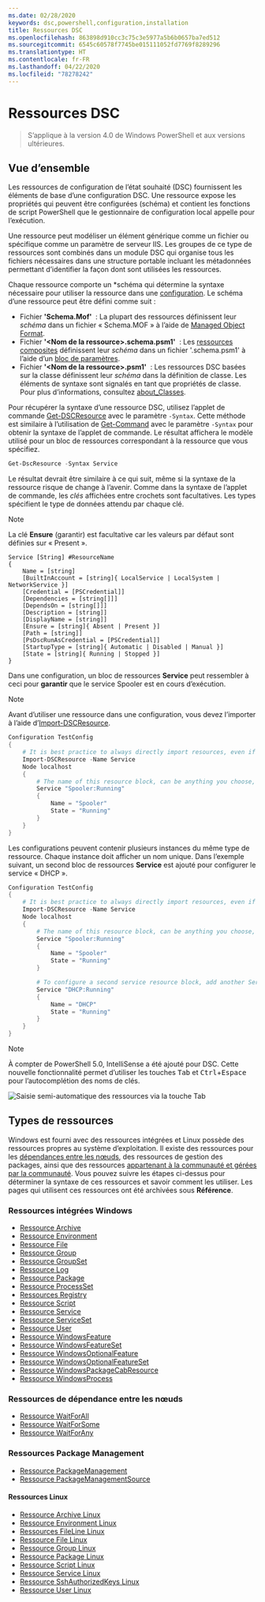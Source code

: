 ```yaml
---
ms.date: 02/28/2020
keywords: dsc,powershell,configuration,installation
title: Ressources DSC
ms.openlocfilehash: 863898d910cc3c75c3e5977a5b6b0657ba7ed512
ms.sourcegitcommit: 6545c60578f7745be015111052fd7769f8289296
ms.translationtype: HT
ms.contentlocale: fr-FR
ms.lasthandoff: 04/22/2020
ms.locfileid: "78278242"
---
```

# <a name="dsc-resources"></a>Ressources DSC

> S’applique à la version 4.0 de Windows PowerShell et aux versions ultérieures.

## <a name="overview"></a>Vue d’ensemble

Les ressources de configuration de l’état souhaité (DSC) fournissent les éléments de base d’une configuration DSC. Une ressource expose les propriétés qui peuvent être configurées (schéma) et contient les fonctions de script PowerShell que le gestionnaire de configuration local appelle pour l’exécution.

Une ressource peut modéliser un élément générique comme un fichier ou spécifique comme un paramètre de serveur IIS. Les groupes de ce type de ressources sont combinés dans un module DSC qui organise tous les fichiers nécessaires dans une structure portable incluant les métadonnées permettant d’identifier la façon dont sont utilisées les ressources.

Chaque ressource comporte un *schéma qui détermine la syntaxe nécessaire pour utiliser la ressource dans une [configuration](../configurations/configurations.md).
Le schéma d’une ressource peut être défini comme suit :

- Fichier **'Schema.Mof'**  : La plupart des ressources définissent leur _schéma_ dans un fichier « Schema.MOF » à l’aide de [Managed Object Format](/windows/desktop/wmisdk/managed-object-format--mof-).
- Fichier **'\<Nom de la ressource\>.schema.psm1'**  : Les [ressources composites](../configurations/compositeConfigs.md) définissent leur *schéma* dans un fichier '<ResourceName>.schema.psm1' à l’aide d’un [bloc de paramètres](/powershell/module/microsoft.powershell.core/about/about_functions?view=powershell-6#functions-with-parameters).
- Fichier **'\<Nom de la ressource\>.psm1'**  : Les ressources DSC basées sur la classe définissent leur _schéma_ dans la définition de classe. Les éléments de syntaxe sont signalés en tant que propriétés de classe. Pour plus d’informations, consultez [about_Classes](/powershell/module/psdesiredstateconfiguration/about/about_classes_and_dsc).

Pour récupérer la syntaxe d’une ressource DSC, utilisez l’applet de commande [Get-DSCResource](/powershell/module/PSDesiredStateConfiguration/Get-DscResource) avec le paramètre `-Syntax`. Cette méthode est similaire à l’utilisation de [Get-Command](/powershell/module/microsoft.powershell.core/get-command) avec le paramètre `-Syntax` pour obtenir la syntaxe de l’applet de commande. Le résultat affichera le modèle utilisé pour un bloc de ressources correspondant à la ressource que vous spécifiez.

```powershell
Get-DscResource -Syntax Service
```

Le résultat devrait être similaire à ce qui suit, même si la syntaxe de la ressource risque de change à l’avenir. Comme dans la syntaxe de l’applet de commande, les _clés_ affichées entre crochets sont facultatives. Les types spécifient le type de données attendu par chaque clé.

> [!NOTE]
> La clé **Ensure** (garantir) est facultative car les valeurs par défaut sont définies sur « Present ».

```output
Service [String] #ResourceName
{
    Name = [string]
    [BuiltInAccount = [string]{ LocalService | LocalSystem | NetworkService }]
    [Credential = [PSCredential]]
    [Dependencies = [string[]]]
    [DependsOn = [string[]]]
    [Description = [string]]
    [DisplayName = [string]]
    [Ensure = [string]{ Absent | Present }]
    [Path = [string]]
    [PsDscRunAsCredential = [PSCredential]]
    [StartupType = [string]{ Automatic | Disabled | Manual }]
    [State = [string]{ Running | Stopped }]
}
```

Dans une configuration, un bloc de ressources **Service** peut ressembler à ceci pour **garantir** que le service Spooler est en cours d’exécution.

> [!NOTE]
> Avant d’utiliser une ressource dans une configuration, vous devez l’importer à l’aide d’[Import-DSCResource](../configurations/import-dscresource.md).

```powershell
Configuration TestConfig
{
    # It is best practice to always directly import resources, even if the resource is a built-in resource.
    Import-DSCResource -Name Service
    Node localhost
    {
        # The name of this resource block, can be anything you choose, as long as it is of type [String] as indicated by the schema.
        Service "Spooler:Running"
        {
            Name = "Spooler"
            State = "Running"
        }
    }
}
```

Les configurations peuvent contenir plusieurs instances du même type de ressource. Chaque instance doit afficher un nom unique. Dans l’exemple suivant, un second bloc de ressources **Service** est ajouté pour configurer le service « DHCP ».

```powershell
Configuration TestConfig
{
    # It is best practice to always directly import resources, even if the resource is a built-in resource.
    Import-DSCResource -Name Service
    Node localhost
    {
        # The name of this resource block, can be anything you choose, as long as it is of type [String] as indicated by the schema.
        Service "Spooler:Running"
        {
            Name = "Spooler"
            State = "Running"
        }

        # To configure a second service resource block, add another Service resource block and use a unique name.
        Service "DHCP:Running"
        {
            Name = "DHCP"
            State = "Running"
        }
    }
}
```

> [!NOTE]
> À compter de PowerShell 5.0, IntelliSense a été ajouté pour DSC. Cette nouvelle fonctionnalité permet d’utiliser les touches <kbd>Tab</kbd> et <kbd>Ctrl</kbd>+<kbd>Espace</kbd> pour l’autocomplétion des noms de clés.

![Saisie semi-automatique des ressources via la touche Tab](media/resources/resource-tabcompletion.png)

## <a name="types-of-resources"></a>Types de ressources

Windows est fourni avec des ressources intégrées et Linux possède des ressources propres au système d’exploitation. Il existe des ressources pour les [dépendances entre les nœuds](../configurations/crossNodeDependencies.md), des ressources de gestion des packages, ainsi que des ressources [appartenant à la communauté et gérées par la communauté](https://github.com/dsccommunity). Vous pouvez suivre les étapes ci-dessus pour déterminer la syntaxe de ces ressources et savoir comment les utiliser. Les pages qui utilisent ces ressources ont été archivées sous **Référence**.

### <a name="windows-built-in-resources"></a>Ressources intégrées Windows

- [Ressource Archive](../reference/resources/windows/archiveResource.md)
- [Ressource Environment](../reference/resources/windows/environmentResource.md)
- [Ressource File](../reference/resources/windows/fileResource.md)
- [Ressource Group](../reference/resources/windows/groupResource.md)
- [Ressource GroupSet](../reference/resources/windows/groupSetResource.md)
- [Ressource Log](../reference/resources/windows/logResource.md)
- [Ressource Package](../reference/resources/windows/packageResource.md)
- [Ressource ProcessSet](../reference/resources/windows/ProcessSetResource.md)
- [Ressources Registry](../reference/resources/windows/registryResource.md)
- [Ressource Script](../reference/resources/windows/scriptResource.md)
- [Ressource Service](../reference/resources/windows/serviceResource.md)
- [Ressource ServiceSet](../reference/resources/windows/serviceSetResource.md)
- [Ressource User](../reference/resources/windows/userResource.md)
- [Ressource WindowsFeature](../reference/resources/windows/windowsFeatureResource.md)
- [Ressource WindowsFeatureSet](../reference/resources/windows/windowsFeatureSetResource.md)
- [Ressource WindowsOptionalFeature](../reference/resources/windows/windowsOptionalFeatureResource.md)
- [Ressource WindowsOptionalFeatureSet](../reference/resources/windows/windowsOptionalFeatureSetResource.md)
- [Ressource WindowsPackageCabResource](../reference/resources/windows/windowsPackageCabResource.md)
- [Ressource WindowsProcess](../reference/resources/windows/windowsProcessResource.md)

### <a name="cross-node-dependency-resources"></a>Ressources de dépendance entre les nœuds

- [Ressource WaitForAll](../reference/resources/windows/waitForAllResource.md)
- [Ressource WaitForSome](../reference/resources/windows/waitForSomeResource.md)
- [Ressource WaitForAny](../reference/resources/windows/waitForAnyResource.md)

### <a name="package-management-resources"></a>Ressources Package Management

- [Ressource PackageManagement](../reference/resources/packagemanagement/PackageManagementDscResource.md)
- [Ressource PackageManagementSource](../reference/resources/packagemanagement/PackageManagementSourceDscResource.md)

#### <a name="linux-resources"></a>Ressources Linux

- [Ressource Archive Linux](../reference/resources/linux/lnxArchiveResource.md)
- [Ressource Environment Linux](../reference/resources/linux/lnxEnvironmentResource.md)
- [Ressources FileLine Linux](../reference/resources/linux/lnxFileLineResource.md)
- [Ressource File Linux](../reference/resources/linux/lnxFileResource.md)
- [Ressource Group Linux](../reference/resources/linux/lnxGroupResource.md)
- [Ressource Package Linux](../reference/resources/linux/lnxPackageResource.md)
- [Ressource Script Linux](../reference/resources/linux/lnxScriptResource.md)
- [Ressource Service Linux](../reference/resources/linux/lnxServiceResource.md)
- [Ressource SshAuthorizedKeys Linux](../reference/resources/linux/lnxSshAuthorizedKeysResource.md)
- [Ressource User Linux](../reference/resources/linux/lnxUserResource.md)
